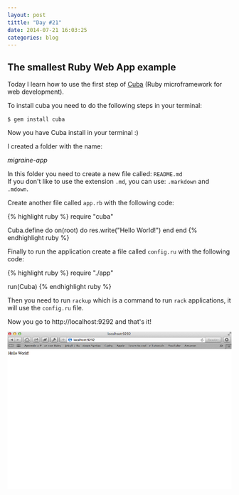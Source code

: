 ```yaml
---
layout: post
tittle: "Day #21"
date: 2014-07-21 16:03:25
categories: blog
---
```


## The smallest Ruby Web App example

Today I learn how  to use the first step of <a href="http://cuba.is">Cuba</a> (Ruby microframework for web development).

To install cuba you need to do the following steps in your terminal:

~~~
$ gem install cuba
~~~

Now you have Cuba install in your terminal    :)

I created a folder with the name:

*migraine-app*

In this folder you need to create a new file called: `README.md`  
If you don't like to use the extension `.md`, you can use: `.markdown` and `.mdown`.

Create another file called `app.rb` with the following code:

{% highlight ruby %}
require "cuba"

Cuba.define do
  on(root) do
    res.write("Hello World!")
  end
end
{% endhighlight ruby %}

Finally to run the application create a file called `config.ru` with the following code:

{% highlight ruby %}
require "./app"

run(Cuba)
{% endhighlight ruby %}

Then you need to run `rackup` which is a command to run `rack` applications, it will use the `config.ru` file.

Now you go to http://localhost:9292 and that's it!


![Hello Cuba](/images/hello-cuba.jpg)
